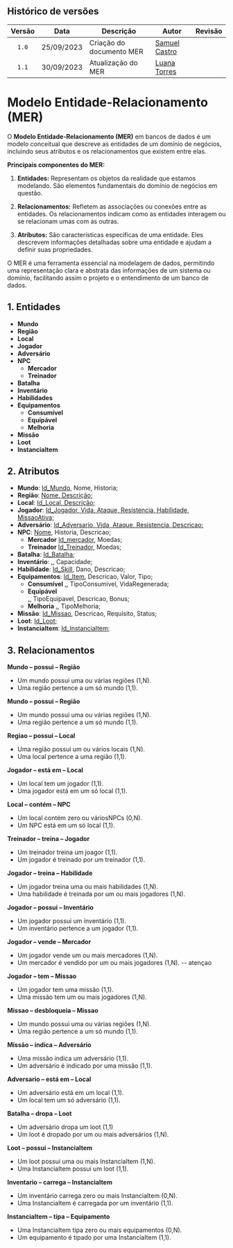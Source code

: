 ## Histórico de versões

| Versão |    Data    | Descrição                | Autor                                              | Revisão |
| :----: | :--------: | ------------------------ | -------------------------------------------------- | ------- |
| `1.0`  | 25/09/2023 | Criação do documento MER | [Samuel Castro](https://github.com/SamuelCastro7)  |         |
| `1.1`  | 30/09/2023 |    Atualização do MER    | [Luana Torres](https://github.com/luanatorress)    |         |



# Modelo Entidade-Relacionamento (MER)

O **Modelo Entidade-Relacionamento (MER)** em bancos de dados é um modelo conceitual que descreve as entidades de um domínio de negócios, incluindo seus atributos e os relacionamentos que existem entre elas.

**Principais componentes do MER:**

1. **Entidades:** Representam os objetos da realidade que estamos modelando. São elementos fundamentais do domínio de negócios em questão.

2. **Relacionamentos:** Refletem as associações ou conexões entre as entidades. Os relacionamentos indicam como as entidades interagem ou se relacionam umas com as outras.

3. **Atributos:** São características específicas de uma entidade. Eles descrevem informações detalhadas sobre uma entidade e ajudam a definir suas propriedades.

O MER é uma ferramenta essencial na modelagem de dados, permitindo uma representação clara e abstrata das informações de um sistema ou domínio, facilitando assim o projeto e o entendimento de um banco de dados.

## 1. Entidades

- **Mundo**
- **Região**
- **Local**
- **Jogador**
- **Adversário**
- **NPC**
  - **Mercador**
  - **Treinador**  
- **Batalha**
- **Inventário**
- **Habilidades**
- **Equipamentos**
  - **Consumível**
  - **Equipável**  
  - **Melhoria**
- **Missão**
- **Loot**
- **InstanciaItem**

## 2. Atributos

- **Mundo**: <ins>Id_Mundo</ins>,  Nome, Historia;
- **Região**: <ins>Nome<ins>, Descrição;
- **Local**: <ins>Id_Local<ins>, Descrição;
- **Jogador**:  <ins>Id_Jogador<ins>, Vida, Ataque, Resistencia, Habilidade, MissaoAtiva;
- **Adversário**:  <ins>Id_Adversario<ins>, Vida, Ataque, Resistencia, Descricao;
- **NPC**: <ins>Nome</ins>, Historia, Descricao;
    - **Mercador**
    <ins>Id_mercador</ins>, Moedas;
    - **Treinador**
    <ins>Id_Treinador</ins>, Moedas;
- **Batalha**: <ins>Id_Batalha</ins>;
- **Inventário**: <ins>.</ins>, Capacidade;
- **Habilidade**: <ins>Id_Skill</ins>, Dano, Descricao;
- **Equipamentos**: <ins>Id_Item</ins>, Descricao, Valor, Tipo;
  - **Consumível**
  <ins>.</ins>, TipoConsumivel, VidaRegenerada;
  - **Equipável**  
 <ins>.</ins>, TipoEquipavel, Descricao, Bonus;
  - **Melhoria**
  <ins>.</ins>, TipoMelhoria;
- **Missão**: <ins>Id_Missao</ins>, Descricao, Requisito, Status;
- **Loot**: <ins>Id_Loot</ins>;
- **InstanciaItem**: <ins>Id_InstanciaItem</ins>;




## 3. Relacionamentos

**Mundo – possui – Região**

- Um mundo possui uma ou várias regiões (1,N).
- Uma região pertence a um só mundo (1,1).

**Mundo – possui – Região**

- Um mundo possui uma ou várias regiões (1,N).
- Uma região pertence a um só mundo (1,1).

**Regiao – possui – Local**

- Uma região possui um ou vários locais (1,N).
- Uma local pertence a uma região (1,1).

**Jogador – está em – Local**

- Um local tem um jogador (1,1).
- Uma jogador está em um só local (1,1).

**Local – contém – NPC**

- Um local contém zero ou váriosNPCs (0,N).
- Um NPC está em um só local (1,1).

**Treinador – treina – Jogador**

- Um treinador treina um joagor (1,1).
- Um jogador é treinado por um treinador (1,1).

**Jogador – treina – Habilidade**

- Um jogador treina uma ou mais habilidades (1,N).
- Uma habilidade é treinada por um ou mais jogadores (1,N).

**Jogador – possui – Inventário**

- Um jogador possui um inventário (1,1).
- Um inventário pertence a um jogador (1,1).

**Jogador – vende – Mercador**

- Um jogador vende um ou mais mercadores (1,N).
- Um mercador é vendido por um ou mais jogadores (1,N). -- atençao

**Jogador – tem – Missao**

- Um jogador tem uma missão (1,1).
- Uma missão tem um ou mais jogadores (1,N).

**Missao – desbloqueia – Missao**

- Um mundo possui uma ou várias regiões (1,N).
- Uma região pertence a um só mundo (1,1).

**Missão – indica – Adversário**

- Uma missão indica um adversário (1,1).
- Um adversário é indicado por uma missão (1,1).

**Adversario – está em – Local**

- Um adversário está em um local (1,1).
- Um local tem um só adversário (1,1).

**Batalha – dropa – Loot**

- Um adversário dropa um loot (1,1)
- Um loot é dropado por um ou mais adversários (1,N).

**Loot – possui – InstanciaItem**

- Um loot possui uma ou mais InstanciaItem (1,N).
- Uma InstanciaItem possui um loot (1,1).

**Inventario – carrega – InstanciaItem**

- Um inventário carrega zero ou mais InstanciaItem (0,N).
- Uma InstanciaItem é carregada por um inventário (1,1).

**InstanciaItem – tipa – Equipamento**

- Uma InstanciaItem tipa zero ou mais equipamentos (0,N).
- Um equipamento é tipado por uma InstanciaItem (1,1).